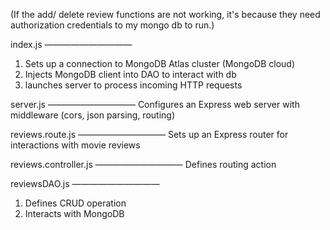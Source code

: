 (If the add/ delete review functions are not working, it's because they need authorization credentials to my mongo db to run.)

index.js ——————————
1.	Sets up a connection to MongoDB Atlas cluster (MongoDB cloud)
2.	Injects MongoDB client into DAO to interact with db
3.	launches server to process incoming HTTP requests

server.js ——————————
Configures an Express web server with middleware (cors, json parsing, routing)

reviews.route.js ——————————
Sets up an Express router for interactions with movie reviews

reviews.controller.js ——————————
Defines routing action

reviewsDAO.js ——————————
1.	Defines CRUD operation
2.	Interacts with MongoDB